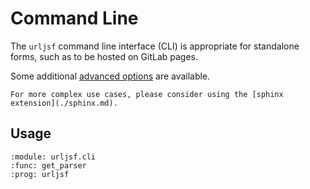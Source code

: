 # Command Line

The `urljsf` command line interface (CLI) is appropriate for standalone forms, such as
to be hosted on GitLab pages.

Some additional [advanced options](./advanced/index.md) are available.

```{note}
For more complex use cases, please consider using the [sphinx extension](./sphinx.md).
```

## Usage

```{argparse}
:module: urljsf.cli
:func: get_parser
:prog: urljsf
```
